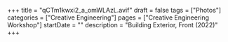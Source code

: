 +++
title = "qCTm1kwxi2_a_omWLAzL.avif"
draft = false
tags = ["Photos"]
categories = ["Creative Engineering"]
pages = ["Creative Engineering Workshop"]
startDate = ""
description = "Building Exterior, Front (2022)"
+++
